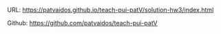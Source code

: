 URL: https://patvaidos.github.io/teach-pui-patV/solution-hw3/index.html

Github: https://github.com/patvaidos/teach-pui-patV
